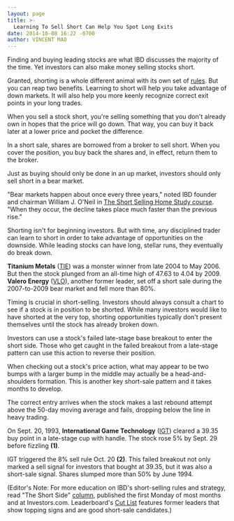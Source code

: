 ```yaml
---
layout: page
title: >-
  Learning To Sell Short Can Help You Spot Long Exits
date: 2014-10-08 16:22 -0700
author: VINCENT MAO
---
```





Finding and buying leading stocks are what IBD discusses the majority of the time. Yet investors can also make money selling stocks short.


Granted, shorting is a whole different animal with its own set of [rules](http://news.investors.com/investing/the-short-side.htm). But you can reap two benefits. Learning to short will help you take advantage of down markets. It will also help you more keenly recognize correct exit points in your long trades.


When you sell a stock short, you're selling something that you don't already own in hopes that the price will go down. That way, you can buy it back later at a lower price and pocket the difference.


In a short sale, shares are borrowed from a broker to sell short. When you cover the position, you buy back the shares and, in effect, return them to the broker.


Just as buying should only be done in an up market, investors should only sell short in a bear market.


"Bear markets happen about once every three years," noted IBD founder and chairman William J. O'Neil in [The Short Selling Home Study course](https://www.investors.com/products/ibd-home-study-program/short-selling/?src=APA1BQ8). "When they occur, the decline takes place much faster than the previous rise."


Shorting isn't for beginning investors. But with time, any disciplined trader can learn to short in order to take advantage of opportunities on the downside. While leading stocks can have long, stellar runs, they eventually do break down.


**Titanium Metals** ([TIE](https://research.investors.com/quote.aspx?symbol=TIE)) was a monster winner from late 2004 to May 2006. But then the stock plunged from an all-time high of 47.63 to 4.04 by 2009. **Valero Energy** ([VLO](https://research.investors.com/quote.aspx?symbol=VLO)), another former leader, set off a short sale during the 2007-to-2009 bear market and fell more than 80%.


Timing is crucial in short-selling. Investors should always consult a chart to see if a stock is in position to be shorted. While many investors would like to have shorted at the very top, shorting opportunities typically don't present themselves until the stock has already broken down.


Investors can use a stock's failed late-stage base breakout to enter the short side. Those who get caught in the failed breakout from a late-stage pattern can use this action to reverse their position.


When checking out a stock's price action, what may appear to be two bumps with a larger bump in the middle may actually be a head-and-shoulders formation. This is another key short-sale pattern and it takes months to develop.


The correct entry arrives when the stock makes a last rebound attempt above the 50-day moving average and fails, dropping below the line in heavy trading.


On Sept. 20, 1993, **International Game Technology** ([IGT](https://research.investors.com/quote.aspx?symbol=IGT)) cleared a 39.35 buy point in a late-stage cup with handle. The stock rose 5% by Sept. 29 before fizzling **(1)**.


IGT triggered the 8% sell rule Oct. 20 **(2)**. This failed breakout not only marked a sell signal for investors that bought at 39.35, but it was also a short-sale signal. Shares slumped more than 50% by June 1994.


(Editor's Note: For more education on IBD's short-selling rules and strategy, read "The Short Side" [column](http://news.investors.com/investing/the-short-side.htm), published the first Monday of most months and at Investors.com. Leaderboard's [Cut List](http://leaderboard.investors.com/leaderboard/leaders/default.aspx) features former leaders that show topping signs and are good short-sale candidates.)




